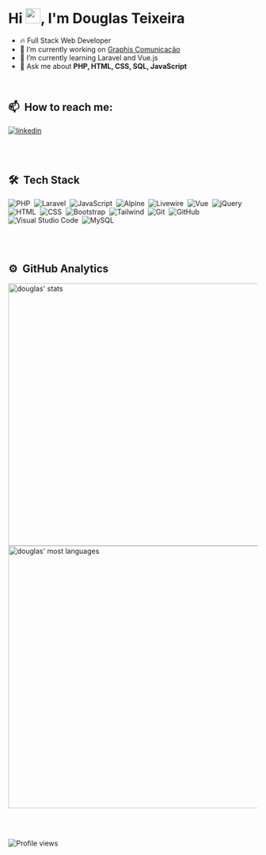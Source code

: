 <h1 align="left">Hi <img src="https://raw.githubusercontent.com/kaueMarques/kaueMarques/master/hi.gif" width="30px">, I'm Douglas Teixeira</h1>

- 🔥 Full Stack Web Developer
- 🔭 I’m currently working on [Graphis Comunicação](https://graphiscomunicacao.com.br/)
- 🌱 I’m currently learning Laravel and Vue.js
- 💬 Ask me about **PHP, HTML, CSS, SQL, JavaScript**

<br>

## 📫 &nbsp;How to reach me:

<a href="https://linkedin.com/in/douglastsp/" target="_blank">
  <img align="center" src="https://img.shields.io/badge/-douglastsp-05122A?style=flat&logo=linkedin" alt="linkedin"/>
</a>

<br><br>

## 🛠 &nbsp;Tech Stack

![PHP](https://img.shields.io/badge/-PHP-05122A?style=flat&logo=php)&nbsp;
![Laravel](https://img.shields.io/badge/-Laravel-05122A?style=flat&logo=laravel)&nbsp;
![JavaScript](https://img.shields.io/badge/-JavaScript-05122A?style=flat&logo=javascript)&nbsp;
![Alpine](https://img.shields.io/badge/-Alpine-05122A?style=flat&logo=alpine.js)&nbsp;
![Livewire](https://img.shields.io/badge/-Livewire-05122A?style=flat&logo=livewire)&nbsp;
![Vue](https://img.shields.io/badge/-Vue.js-05122A?style=flat&logo=vue.js)&nbsp;
![jQuery](https://img.shields.io/badge/-jQuery-05122A?style=flat&logo=jquery)&nbsp;
![HTML](https://img.shields.io/badge/-HTML-05122A?style=flat&logo=HTML5)&nbsp;
![CSS](https://img.shields.io/badge/-CSS-05122A?style=flat&logo=CSS3&logoColor=1572B6)&nbsp;
![Bootstrap](https://img.shields.io/badge/-Bootstrap-05122A?style=flat&logo=bootstrap)&nbsp;
![Tailwind](https://img.shields.io/badge/-Tailwind-05122A?style=flat&logo=tailwindcss)&nbsp;
![Git](https://img.shields.io/badge/-Git-05122A?style=flat&logo=git)&nbsp;
![GitHub](https://img.shields.io/badge/-GitHub-05122A?style=flat&logo=github)&nbsp;
![Visual Studio Code](https://img.shields.io/badge/-Visual%20Studio%20Code-05122A?style=flat&logo=visual-studio-code&logoColor=007ACC)&nbsp;
![MySQL](https://img.shields.io/badge/-MySQL-05122A?style=flat&logo=mysql)&nbsp;

<br><br>

## ⚙️ &nbsp;GitHub Analytics

<p align="left">
<img width="530em" src="https://github-readme-stats.vercel.app/api?username=douglastsp&count_private=true&commits=true&show_icons=true&theme=vision-friendly-dark" alt="douglas' stats"/>
<img width="530em" src="https://github-readme-stats.vercel.app/api/top-langs/?username=douglastsp&layout=compact&theme=vision-friendly-dark" alt="douglas' most languages"/>
</p>

<br><br>

<p align="left"> <img src="https://komarev.com/ghpvc/?username=douglastsp&color=orange" alt="Profile views" /> </p>

<!--
**douglastsp/douglastsp** is a ✨ _special_ ✨ repository because its `README.md` (this file) appears on your GitHub profile.

Here are some ideas to get you started:

- 🔭 I’m currently working on ...
- 🌱 I’m currently learning ...
- 👯 I’m looking to collaborate on ...
- 🤔 I’m looking for help with ...
- 💬 Ask me about ...
- 📫 How to reach me: ...
- 😄 Pronouns: ...
- ⚡ Fun fact: ...
-->
